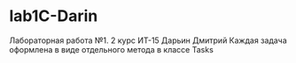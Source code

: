 # lab1C-Darin
Лабораторная работа №1.
2 курс ИТ-15 Дарьин Дмитрий
Каждая задача оформлена в виде отдельного метода в классе Tasks
